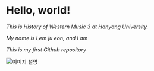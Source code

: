 <heder>

# Hello, world!

_This is History of Western Music 3 at Hanyang University._

_My name is Lem ju eon, and I am_

_This is my first  Github repository_

![이미지 설명](https://github.com/limjueon/hello-world/issues/2#issue-2927833875)
